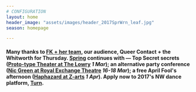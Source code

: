 ```yaml
---
# CONFIGURATION
layout: home
header_image: "assets/images/header_2017SprWrn_leaf.jpg"
season: homepage

---
```

#### Many thanks to [FK + her team](/current/2017-spring/alexander), our audience, Queer Contact + the Whitworth for Thursday. [Spring](/current/2017-spring) continues with — Top Secret secrets ([Proto-type Theater at The Lowry](/current/2017-spring/proto-type) *1 Mar*); an alternative party conference ([Nic Green at Royal Exchange Theatre](/current/2017-spring/green) *16-18 Mar*); a free April Fool's afternoon ([Haphazard at Z-arts](/current/2017-haphazard) *1 Apr*). Apply now to 2017's NW dance platform, [Turn](/hab/turn).
